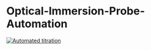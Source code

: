 # Optical-Immersion-Probe-Automation
[![Automated titration](https://img.youtube.com/vi/uA0YIC5JBXE/0.jpg)](https://www.youtube.com/watch?v=uA0YIC5JBXE "Automated titration")